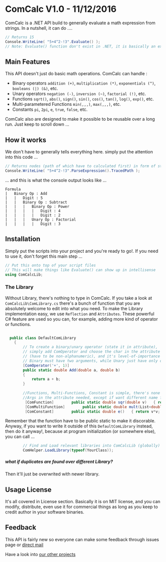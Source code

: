 # ComCalc V1.0 - 11/12/2016

ComCalc is a .NET API build to generally evaluate a math expression from strings. In a nutshell, it can do ....

```csharp
// Returns 15
Console.WriteLine( "5+4^2-!3".Evaluate() );
// Note: Evaluate() function don't exist in .NET, it is basically an extension from ComCalc API
```
## Main Features

This API doesn't just do basic math operations. ComCalc can handle :
- Binary operators `addition (+)`, `multiplication (*)`, `exponentials (^)`, `booleans (|) (&)`, etc.
- Unary operators  `negation (-)`, `inversion (~)`, `factorial (!)`, etc.
- Functions `sqrt()`, `abs()`, `sign()`, `sin()`, `cos()`, `tan()`, `log()`, `exp()`, etc.
- Multi-parametered Functions `min(,,,)`, `max(,,,)`, etc.
- Constants `pi`, `2pi`, `e`, `true`, `false`, etc.

ComCalc also are designed to make it possible to be reusable over a long run. Just keep to scroll down ...

## How it works

We don't have to generally tells everything here. simply put the attention into this code ...

```csharp
// Returns nodes (path of which have to calculated first) in form of string, and pop it into console
Console.WriteLine( "5+4^2-!3".ParseExpression().TracedPath );
```
... and this is what the console output looks like ...

```
Formula
|	Binary Op : Add
|	|	Digit : 5
|	|	Binary Op : Subtract
|	|	|	Binary Op : Power
|	|	|	|	Digit : 4
|	|	|	|	Digit : 2
|	|	|	Unary Op : Factorial
|	|	|	|	Digit : 3
```

## Installation

Simply put the scripts into your project and you're ready to go!. If you need to use it, don't forget this main step ...

```csharp
// Put this onto top of your script files
// This will make things like Evaluate() can show up in intellisense
using ComCalcLib;
```
### The Library

Without Library, there's nothing to type in ComCalc. If you take a look at `ComCalcLib\ComLibrary.cs` there's a bunch of function that you are absolutely welcome to edit into what you need. To make the Library implementation easy, we use `Reflection` and `Attributes`. These powerful C# feature are used so you can, for example, adding more kind of operator or functions.

```csharp
  
  public class DefaultComLibrary
    {
        // To create a binary/unary operator (state it in attribute), 
        // simply add ComOperator and choose the char in the attribute 
        // (have to be non-alphanumeric), and it's level-of-importance
        // Binary must have two arguments, while Unary just have only one
        [ComOperator('+', 1)]
        public static double Add(double a, double b)
        {
            return a + b;
        }
        
        //Functions, Multi-Functions, Constant is simple, there's none
		//Args in the attribute needed, except if want different name for the desired function
		 [ComFunction]        public static double sqr(double v)   { return v*v; }
		 [ComMultiFunction]        public static double mult(List<double> v)   { return v[0]*v[1]; }
		 [ComConstant]        public static double e()   { return v*v; }
```

Remember that the function have to be public static to make it discorable. Anyway, if you want to write it outside of this `DefaultComLibrary` instead, then do it anyway!, because at program initialization (or somewhere else), you can call ...

```csharp
		// Find and Load relevant libraries into ComCalcLib (globally) (this doesn't kill the old library)
		ComHelper.LoadLibrary(typeof(YourClass));
```

##### what if duplicates are found over different Library?
Then it'll just be overwrited with newer library. 

## Usage License
It's all covered in License section. Basically it is on MIT license, and you can modify, distribute, even use it for commercial things as long as you keep to credit author in your software binaries.

## Feedback
This API is fairly new so everyone can make some feedback through issues page or [direct mail](mailto:wildanmubarok22@gmail.com)

Have a look into [our other projects](http://wellosoft.wordpress.com)






















		 
